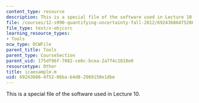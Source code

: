 ```yaml
---
content_type: resource
description: This is a special file of the software used in Lecture 10.
file: /courses/12-s990-quantifying-uncertainty-fall-2012/692436864f5206bab4d82969150e1dbe_icaexample.m
file_type: text/x-objcsrc
learning_resource_types:
- Tools
ocw_type: OCWFile
parent_title: Tools
parent_type: CourseSection
parent_uid: 175df96f-7082-ce6c-bcea-2a7f4c1818e0
resourcetype: Other
title: icaexample.m
uid: 69243686-4f52-06ba-b4d8-2969150e1dbe
---
```

This is a special file of the software used in Lecture 10.

